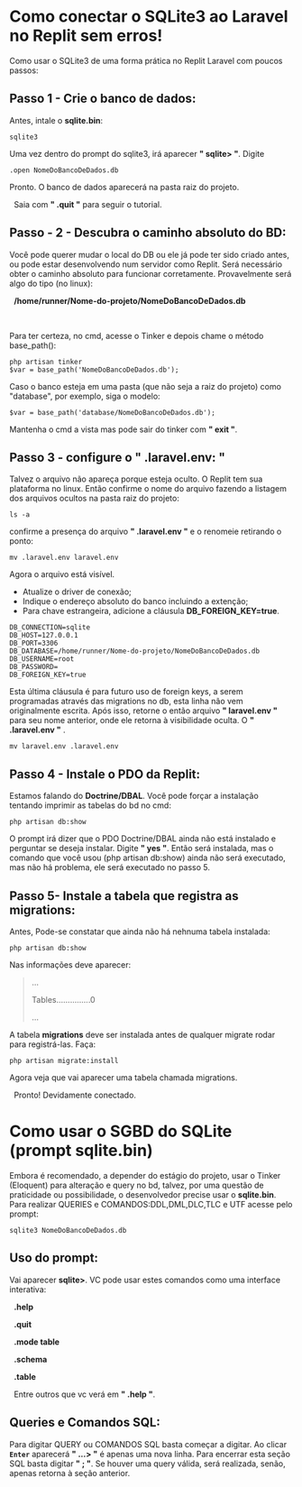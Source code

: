 # Como conectar o SQLite3 ao Laravel no Replit sem erros!

Como usar o SQLite3 de uma forma prática no Replit Laravel com poucos passos:

## **Passo 1 - Crie o banco de dados:**
Antes, intale o **sqlite.bin**:
```
sqlite3
```
Uma vez dentro do prompt do sqlite3, irá aparecer **" sqlite> "**. Digite

```
.open NomeDoBancoDeDados.db
```
Pronto. O banco de dados aparecerá na pasta raiz do projeto.

&nbsp;
Saia com **" .quit "** para seguir o tutorial.

## **Passo - 2 - Descubra o caminho absoluto do BD:**
Você pode querer mudar o local do DB ou ele já pode ter sido criado antes, ou pode estar desenvolvendo num servidor como Replit. Será necessário obter o caminho absoluto para funcionar corretamente. Provavelmente será algo do tipo (no linux):

&nbsp;
**/home/runner/Nome-do-projeto/NomeDoBancoDeDados.db**

&nbsp;

Para ter certeza, no cmd, acesse o Tinker e depois chame o método base_path():
```
php artisan tinker
$var = base_path('NomeDoBancoDeDados.db');
```
Caso o banco esteja em uma pasta (que não seja a raiz do projeto) como "database", por exemplo, siga o modelo:
```
$var = base_path('database/NomeDoBancoDeDados.db');
```
Mantenha o cmd a vista mas pode sair do tinker com **" exit "**.


## **Passo 3 - configure o " .laravel.env: "**
 Talvez o arquivo não apareça porque esteja oculto. O Replit tem sua plataforma no linux. Então confirme o nome do arquivo fazendo a listagem dos arquivos ocultos na pasta raiz do projeto:
 ```
ls -a
 ```
confirme a presença do arquivo  **" .laravel.env "** e o renomeie retirando o ponto:
 ```
mv .laravel.env laravel.env
 ```
Agora o arquivo está visível.


- Atualize o driver de conexão;
- Indique o endereço absoluto do banco incluindo a extenção;
- Para chave estrangeira, adicione a cláusula **DB_FOREIGN_KEY=true**.

```
DB_CONNECTION=sqlite
DB_HOST=127.0.0.1
DB_PORT=3306
DB_DATABASE=/home/runner/Nome-do-projeto/NomeDoBancoDeDados.db
DB_USERNAME=root
DB_PASSWORD=
DB_FOREIGN_KEY=true   
```

Esta última cláusula é para futuro uso de foreign keys, a serem programadas através das migrations no db, esta linha não vem originalmente escrita.
Após isso, retorne o então arquivo **" laravel.env "** para seu nome anterior, onde ele retorna à visibilidade oculta. O  **" .laravel.env "** .
 ```
mv laravel.env .laravel.env
 ```

## **Passo 4 - Instale o PDO da Replit:** 
Estamos falando do **Doctrine/DBAL**. Você pode forçar a instalação tentando imprimir as tabelas do bd no cmd:

```
php artisan db:show
```

O prompt irá dizer que o PDO Doctrine/DBAL ainda não está instalado e perguntar se deseja instalar. Digite **" yes "**. Então será instalada, mas o comando que você usou (php artisan db:show) ainda não será executado, mas não há problema, ele será executado no passo 5.

## **Passo 5- Instale a tabela que registra as migrations:**

Antes, Pode-se constatar que ainda não há nehnuma tabela instalada:

```
php artisan db:show
```
Nas informações deve aparecer:

>...
>
> Tables...............0
>
>...

A tabela **migrations** deve ser instalada antes de qualquer migrate rodar para registrá-las. Faça:

```
php artisan migrate:install
```
Agora veja que vai aparecer uma tabela chamada migrations.


&nbsp;
Pronto! Devidamente conectado.

# Como usar o SGBD do SQLite (prompt sqlite.bin)

Embora é recomendado, a depender do estágio do projeto, usar o Tinker (Eloquent) para alteração e query no bd, talvez, por uma questão de praticidade ou possibilidade, o desenvolvedor precise usar o **sqlite.bin**. 
Para realizar QUERIES e COMANDOS:DDL,DML,DLC,TLC e UTF acesse pelo prompt:

```
sqlite3 NomeDoBancoDeDados.db
```
## Uso do prompt:

Vai aparecer **sqlite>**.
VC pode usar estes comandos como uma interface interativa:

&nbsp;
**.help**

&nbsp;
**.quit**

&nbsp;
**.mode table**

&nbsp;
**.schema**

&nbsp;
**.table**



&nbsp;
Entre outros que vc verá em **" .help "**.

## Queries e Comandos SQL:
Para digitar QUERY ou COMANDOS SQL basta começar a digitar.
Ao clicar **`Enter`** aparecerá **" ...> "** é apenas uma nova linha. 
Para encerrar esta seção SQL basta digitar **" ; "**. Se houver uma query válida, será realizada, senão, apenas retorna à seção anterior.


